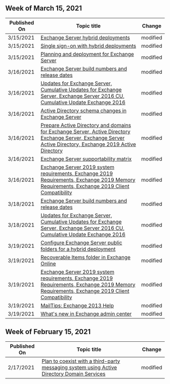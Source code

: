 <!-- This file is generated automatically each week. Changes made to this file will be overwritten.-->



## Week of March 15, 2021


| Published On |Topic title | Change |
|------|------------|--------|
| 3/15/2021 | [Exchange Server hybrid deployments](/Exchange/exchange-hybrid) | modified |
| 3/15/2021 | [Single sign-on with hybrid deployments](/Exchange/single-sign-on) | modified |
| 3/15/2021 | [Planning and deployment for Exchange Server](/Exchange/plan-and-deploy/plan-and-deploy?view=exchserver-2016) | modified |
| 3/16/2021 | [Exchange Server build numbers and release dates](/Exchange/new-features/build-numbers-and-release-dates?view=exchserver-2016) | modified |
| 3/16/2021 | [Updates for Exchange Server, Cumulative Updates for Exchange Server, Exchange Server 2016 CU, Cumulative Update Exchange 2016](/Exchange/new-features/updates?view=exchserver-2016) | modified |
| 3/16/2021 | [Active Directory schema changes in Exchange Server](/Exchange/plan-and-deploy/active-directory/ad-schema-changes?view=exchserver-2016) | modified |
| 3/16/2021 | [Prepare Active Directory and domains for Exchange Server, Active Directory Exchange Server, Exchange Server Active Directory, Exchange 2019 Active Directory](/Exchange/plan-and-deploy/prepare-ad-and-domains?view=exchserver-2016) | modified |
| 3/16/2021 | [Exchange Server supportability matrix](/Exchange/plan-and-deploy/supportability-matrix?view=exchserver-2016) | modified |
| 3/16/2021 | [Exchange Server 2019 system requirements, Exchange 2019 Requirements, Exchange 2019 Memory Requirements, Exchange 2019 Client Compatibility](/Exchange/plan-and-deploy/system-requirements?view=exchserver-2016) | modified |
| 3/18/2021 | [Exchange Server build numbers and release dates](/Exchange/new-features/build-numbers-and-release-dates?view=exchserver-2016) | modified |
| 3/18/2021 | [Updates for Exchange Server, Cumulative Updates for Exchange Server, Exchange Server 2016 CU, Cumulative Update Exchange 2016](/Exchange/new-features/updates?view=exchserver-2016) | modified |
| 3/19/2021 | [Configure Exchange Server public folders for a hybrid deployment](/Exchange/hybrid-deployment/set-up-modern-hybrid-public-folders) | modified |
| 3/19/2021 | [Recoverable Items folder in Exchange Online](/Exchange/security-and-compliance/recoverable-items-folder/recoverable-items-folder) | modified |
| 3/19/2021 | [Exchange Server 2019 system requirements, Exchange 2019 Requirements, Exchange 2019 Memory Requirements, Exchange 2019 Client Compatibility](/Exchange/plan-and-deploy/system-requirements?view=exchserver-2016) | modified |
| 3/19/2021 | [MailTips: Exchange 2013 Help](/Exchange/mailtips-exchange-2013-help) | modified |
| 3/19/2021 | [What's new in Exchange admin center](/Exchange/whats-new) | modified |


## Week of February 15, 2021


| Published On |Topic title | Change |
|------|------------|--------|
| 2/17/2021 | [Plan to coexist with a third-party messaging system using Active Directory Domain Services](/Exchange/mailbox-migration/plan-to-coexist-with-third-party-messaging-and-aad-ds) | modified |
